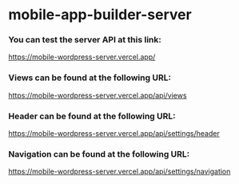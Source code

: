 # mobile-app-builder-server

### You can test the server API at this link:  
https://mobile-wordpress-server.vercel.app/

### Views can be found at the following URL:  
https://mobile-wordpress-server.vercel.app/api/views

### Header can be found at the following URL:  
https://mobile-wordpress-server.vercel.app/api/settings/header

### Navigation can be found at the following URL:  
https://mobile-wordpress-server.vercel.app/api/settings/navigation

